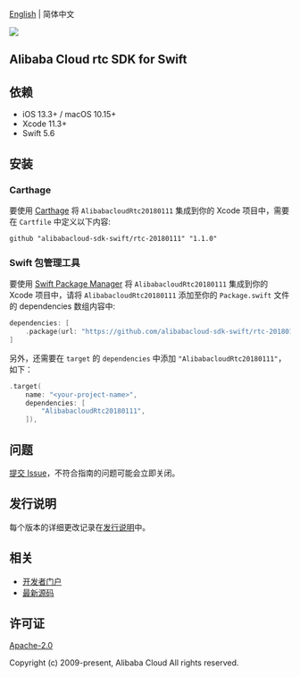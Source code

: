 [English](README.md) | 简体中文

![](https://aliyunsdk-pages.alicdn.com/icons/AlibabaCloud.svg)

## Alibaba Cloud rtc SDK for Swift

## 依赖

- iOS 13.3+ / macOS 10.15+
- Xcode 11.3+
- Swift 5.6

## 安装

### Carthage

要使用 [Carthage](https://github.com/Carthage/Carthage) 将 `AlibabacloudRtc20180111` 集成到你的 Xcode 项目中，需要在 `Cartfile` 中定义以下内容:

```ogdl
github "alibabacloud-sdk-swift/rtc-20180111" "1.1.0"
```

### Swift 包管理工具

要使用 [Swift Package Manager](https://swift.org/package-manager/) 将 `AlibabacloudRtc20180111` 集成到你的 Xcode 项目中，请将 `AlibabacloudRtc20180111` 添加至你的 `Package.swift` 文件的 dependencies 数组内容中:

```swift
dependencies: [
    .package(url: "https://github.com/alibabacloud-sdk-swift/rtc-20180111.git", from: "1.1.0")
]
```

另外，还需要在 `target` 的 `dependencies` 中添加 `"AlibabacloudRtc20180111"`，如下：

```swift
.target(
    name: "<your-project-name>",
    dependencies: [
        "AlibabacloudRtc20180111",
    ]),
```

## 问题

[提交 Issue](https://github.com/alibabacloud-sdk-swift/rtc-20180111/issues/new)，不符合指南的问题可能会立即关闭。

## 发行说明

每个版本的详细更改记录在[发行说明](./ChangeLog.txt)中。

## 相关

* [开发者门户](https://next.api.aliyun.com/home)
* [最新源码](https://github.com/alibabacloud-sdk-swift/rtc-20180111)

## 许可证

[Apache-2.0](http://www.apache.org/licenses/LICENSE-2.0)

Copyright (c) 2009-present, Alibaba Cloud All rights reserved.
